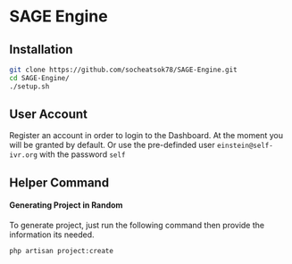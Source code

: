 # SAGE Engine

## Installation
```sh
git clone https://github.com/socheatsok78/SAGE-Engine.git
cd SAGE-Engine/
./setup.sh
```

## User Account

Register an account in order to login to the Dashboard. At the moment you will be granted by default. Or use the pre-definded user `einstein@self-ivr.org` with the password `self`

## Helper Command

#### Generating Project in Random

To generate project, just run the following command then provide the information its needed.
```sh
php artisan project:create
```
